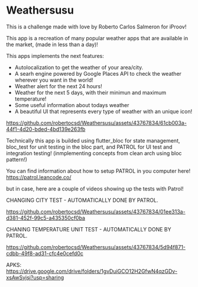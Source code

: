 # Weathersusu
This is a challenge made with love by Roberto Carlos Salmeron for iProov! 


This app is a recreation of many popular weather apps that are available in the market, (made in less than a day)!

This apps implements the next features:

- Autolocalization to get the weather of your area/city.
- A searh engine powered by Google Places API to check the weather wherever you want in the world!
- Weather alert for the next 24 hours!
- Weather for the next 5 days, with their minimun and maximum temperature!
- Some useful information about todays weather
- A beautiful UI that represents every type of weather with an unique icon!

https://github.com/robertocsd/Weathersusu/assets/43767834/61cb003a-44f1-4d20-bded-4bd139e263fb


Technically this app is builded using flutter_bloc for state management, bloc_test for unit testing in the bloc part, and PATROL for UI test and integration testing! (inmplementing concepts from clean arch using bloc pattern!)

You can find information about how to setup PATROL in you computer here! https://patrol.leancode.co/

but in case, here are a couple of videos showing up the tests with Patrol! 

CHANGING CITY TEST - AUTOMATICALLY DONE BY PATROL.


https://github.com/robertocsd/Weathersusu/assets/43767834/01ee313a-d381-452f-99c5-a435350cf0ba

CHANING TEMPERATURE UNIT TEST - AUTOMATICALLY DONE BY PATROL.


https://github.com/robertocsd/Weathersusu/assets/43767834/5d94f871-cdbb-49f8-ad31-cfc4e0cefd0c


APKS: 
https://drive.google.com/drive/folders/1gvDuiGCO12H2GfwN4qzGDv-xsAwSvjsj?usp=sharing
